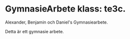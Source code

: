 GymnasieArbete klass: te3c.
==============

Alexander, Benjamin och Daniel's Gymnasiearbete.

Detta är ett gymnasie arbete.
